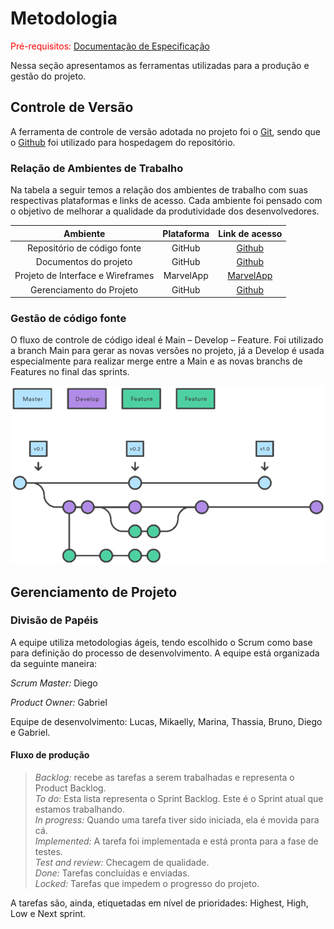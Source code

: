 
# Metodologia

<span style="color:red">Pré-requisitos: <a href="2-Especificação do Projeto.md"> Documentação de Especificação</a></span>

Nessa seção apresentamos as ferramentas utilizadas para a produção e gestão do projeto.

## Controle de Versão

A ferramenta de controle de versão adotada no projeto foi o
[Git](https://git-scm.com/), sendo que o [Github](https://github.com)
foi utilizado para hospedagem do repositório.

### Relação de Ambientes de Trabalho 

Na tabela a seguir temos a relação dos ambientes de trabalho com suas respectivas plataformas e links de acesso. Cada ambiente foi pensado com o objetivo de melhorar a qualidade da produtividade dos desenvolvedores.

|**Ambiente**|**Plataforma**|**Link de acesso**|
|:---:|:---:|:---:|
|Repositório de código fonte|GitHub|[Github](https://github.com/)|
|Documentos do projeto|GitHub|[Github](https://github.com/)|
|Projeto de Interface e Wireframes |MarvelApp |[MarvelApp](https://marvelapp.com/prototype/ai50gdj)|
|Gerenciamento do Projeto |GitHub|[Github](https://github.com/) |

### Gestão de código fonte

O fluxo de controle de código ideal é Main – Develop – Feature. Foi utilizado a branch Main para gerar as novas versões no projeto, já a Develop é usada especialmente para realizar merge entre a Main e as novas branchs de Features no final das sprints. 

![Gestão do codigo fonte ](img/gitflow-feature-dev.png)

## Gerenciamento de Projeto

### Divisão de Papéis

A equipe utiliza metodologias ágeis, tendo escolhido o Scrum como base para definição do processo de desenvolvimento. A equipe está organizada da seguinte maneira:  

*Scrum Master:* Diego 

*Product Owner:*  Gabriel 

Equipe de desenvolvimento:  Lucas, Mikaelly, Marina, Thassia, Bruno, Diego e Gabriel.

#### Fluxo de produção

>*Backlog:* recebe as tarefas a serem trabalhadas e representa o Product Backlog.  
>*To do:* Esta lista representa o Sprint Backlog. Este é o Sprint atual que estamos trabalhando.  
>*In progress:* Quando uma tarefa tiver sido iniciada, ela é movida para cá.  
>*Implemented:* A tarefa foi implementada e está pronta para a fase de testes.  
>*Test and review:* Checagem de qualidade.  
>*Done:* Tarefas concluídas e enviadas.  
>*Locked:* Tarefas que impedem o progresso do projeto.  

A tarefas são, ainda, etiquetadas em nível de prioridades: Highest, High, Low e Next sprint.

